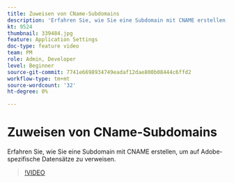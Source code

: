 ```yaml
---
title: Zuweisen von CName-Subdomains
description: 'Erfahren Sie, wie Sie eine Subdomain mit CNAME erstellen, um auf Adobe-spezifische Datensätze zu verweisen. '
kt: 9524
thumbnail: 339484.jpg
feature: Application Settings
doc-type: feature video
team: PM
role: Admin, Developer
level: Beginner
source-git-commit: 7741e6698934749eadaf12dae800b08444c6ffd2
workflow-type: tm+mt
source-wordcount: '32'
ht-degree: 0%

---
```


# Zuweisen von CName-Subdomains

Erfahren Sie, wie Sie eine Subdomain mit CNAME erstellen, um auf Adobe-spezifische Datensätze zu verweisen.

>[!VIDEO](https://video.tv.adobe.com/v/339484?quality=12)
